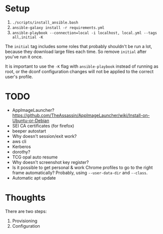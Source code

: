 # Setup

1. `./scripts/install_ansible.bash`
2. `ansible-galaxy install -r requirements.yml`
3. `ansible-playbook --connection=local -i localhost, local.yml --tags all,initial -K`

The `initial` tag includes some roles that probably shouldn't be run a lot,
because they download large files each time.  So remove `initial` after you've
run it once.

It is important to use the `-K` flag with `ansible-playbook` instead of running
as root, or the dconf configuration changes will not be applied to the correct
user's profile.

# TODO

* AppImageLauncher? https://github.com/TheAssassin/AppImageLauncher/wiki/Install-on-Ubuntu-or-Debian
* SEI CA certificates (for firefox)
* beeper autostart
* Why doesn't session/exit work?
* aws cli
* Kerberos
* dorothy?
* TCG opal auto resume
* Why doesn't screenshot key register?
* Is it possible to get personal & work Chrome profiles to go to the right frame
  automatically?  Probably, using `--user-data-dir` and `--class`.
* Automatic apt update

# Thoughts

There are two steps:
1. Provisioning
2. Configuration
 